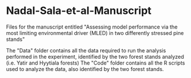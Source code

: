 # Nadal-Sala-et-al-Manuscript
Files for the manuscript entitled "Assessing model performance via the most limiting environmental driver (MLED) in two differently stressed pine stands"

The "Data" folder contains all the data required to run the analysis performed in the experiment, identified by the two forest stands analyzed (i.e. Yatir and Hyytiala forests)
The "Code" folder contains all the R scripts used to analyze the data, also identified by the two forest stands.
